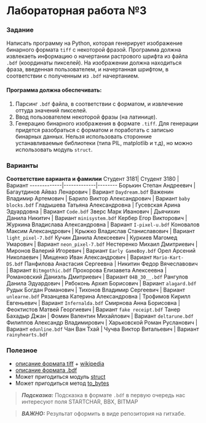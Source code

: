 # Лабораторная работа №3

### Задание
Написать программу на Python, которая генерирует изображение бинарного формата `tiff` с некоторой фразой.
Программа должна извлекаеть информацию о начертании растрового шрифта из файла `.bdf` (координаты пикселей).
На изображении должна находиться фраза, введенная пользователем, и начертанная шрифтом, в соответствии с полученным из `.bdf` начертанием.

#### Программа должна обеспечивать:
1. Парсинг `.bdf` файла, в соответствии с форматом, и извлечение оттуда значений пикселей.
2. Ввод пользователем некоторой фразы (на латинице).
3. Генерацию бинарного изображения в формате `.tiff`. Для генерации придется разобраться с форматом и поработать с записью бинарных данных.
Нельзя использовать сторонние устанавливаемые библиотеки (типа PIL, matplotlib и т.д), но можно использовать модуль `struct`.

### Варианты
**Соответствие варианта и фамилии**
Студент 3181| Студент 3180 |Вариант
-------------|-------------|--------
Борькин Степан Андреевич | Багаутдинов Айваз Ленарович | Вариант `Daydream.bdf`
Важенин Владимир Артемович | Барило Виктор Александрович | Вариант `baby blocks.bdf`
Гладышева Татьяна Александровна | Гусевская Арина Эдуардовна | Вариант `Code.bdf`
Зверс Марк Иванович | Дьячихин Данила Никитич | Вариант `minisystem.bdf`
Кербер Егор Викторович | Журкина Владислава Александровна | Вариант `I-pixel-u.bdf`
Коновалов Максим Александрович | Крыжко Владислав Станиславович | Вариант `light_pixel-7.bdf`
Кучин Данила Алексеевич | Куркиев Магомед Умарович | Вариант `neon_pixel-7.bdf`
Нестеренко Михаил Дмитриевич | Миронов Валерий Игоревич | Вариант `Early GameBoy.bdf`
Орел Арсений Николаевич | Мищенко Иван Александрович | Вариант `Mario-Kart-DS.bdf`
Панфилова Анастасия Сергеевна | Никитин Федор Вячеславович | Вариант `Bitmgothic.bdf`
Прохорова Елизавета Алексеевна | Романовский Даниэль Дмитриевич | Вариант `04B_30__.bdf`
Рангулов Данила Эдуардович | Рябоконь Архип Борисович | Вариант `alagard.bdf`
Рудык Богдан Романович | Тихонов Владимир Сергеевич | Вариант `unlearne.bdf`
Рязанцева Катерина Александровна | Трофимов Кирилл Евгеньевич | Вариант `Infernalda.bdf`
Смирнова Анна Борисовна | Феоктистов Матвей Георгиевич | Вариант `fake receipt.bdf`
Танер Бахадыр Джан | Фомин Валентин Михайлович | Вариант `deltarune.bdf`
Филиппов Александр Владимирович | Харьковской Роман Русланович | Вариант `edunline.bdf`
Чан Ван Тхай | Чучва Виктор Витальевич | Вариант `rainyhearts.bdf`

### Полезное
* [описание формата tiff](http://paulbourke.net/dataformats/tiff/) + [wikipedia](https://ru.wikipedia.org/wiki/TIFF)
* [описание формата .bdf](https://en.wikipedia.org/wiki/Glyph_Bitmap_Distribution_Format) 
* Может пригодиться модуль [struct](https://docs.python.org/3/library/struct.html)
* Может пригодиться метод [to_bytes](https://docs.python.org/3.2/library/stdtypes.html#int.to_bytes)

> **_Подсказка:_**
Подсказка в формате `.bdf` в первую очередь нас интересуют поля STARTCHAR, BBX, BITMAP

> **_ВАЖНО:_**
Результат оформить в виде репозитория на гитхабе.
